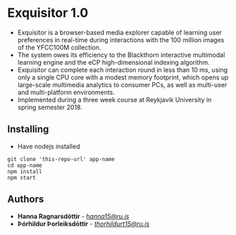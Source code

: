 # Exquisitor 1.0
- Exquisitor is a browser-based media explorer capable of learning user preferences in real-time during interactions with the 100 million images of the YFCC100M collection. 
- The system owes its efficiency to the Blackthorn interactive multimodal learning engine and the eCP high-dimensional indexing algorithm. 
- Exquisitor can complete each interaction round in less than 10 ms, using only a single CPU core with a modest memory footprint, which opens up large-scale multimedia analytics to consumer PCs, as well as multi-user and multi-platform environments. 
- Implemented during a three week course at Reykjavik University in spring semester 2018.

## Installing
- Have nodejs installed
```
git clone 'this-repo-url' app-name
cd app-name
npm install
npm start
```

## Authors

* **Hanna Ragnarsdóttir** - *hanna15@ru.is*
* **Þórhildur Þorleiksdóttir** - *thorhildurt15@ru.is*
